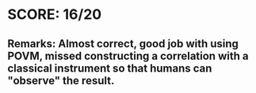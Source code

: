 # SCORE: 16/20 
## Remarks: Almost correct, good job with using POVM, missed constructing a correlation with a classical instrument so that humans can "observe" the result.
